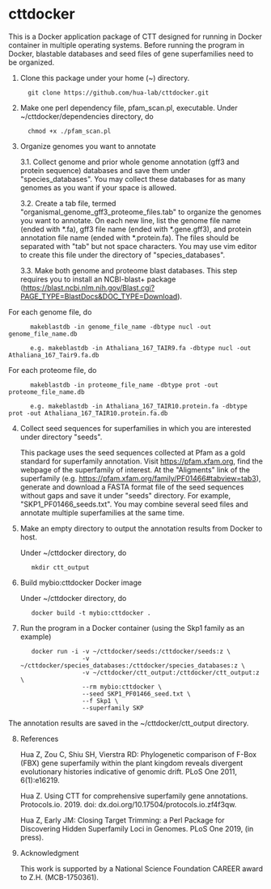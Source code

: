 # cttdocker
This is a Docker application package of CTT designed for running in Docker container in multiple operating systems.  Before running the program in Docker, blastable databases and seed files of gene superfamilies need to be organized.

1. Clone this package under your home (~) directory.

         git clone https://github.com/hua-lab/cttdocker.git

2. Make one perl dependency file, pfam_scan.pl, executable. Under ~/cttdocker/dependencies directory, do

         chmod +x ./pfam_scan.pl
         
3. Organize genomes you want to annotate

   3.1. Collect genome and prior whole genome annotation (gff3 and protein sequence) databases and save them under "species_databases". You may collect these databases for as many genomes as you want if your space is allowed.

   3.2. Create a tab file, termed "organismal_genome_gff3_proteome_files.tab" to organize the genomes you want to annotate. On each new line, list the genome file name (ended with *.fa), gff3 file name (ended with *.gene.gff3), and protein annotation file name (ended with *.protein.fa). The files should be separated with "tab" but not space characters. You may use vim editor to create this file under the directory of "species_databases".

   3.3. Make both genome and proteome blast databases. This step requires you to install an NCBI-blast+ package (https://blast.ncbi.nlm.nih.gov/Blast.cgi?PAGE_TYPE=BlastDocs&DOC_TYPE=Download).   

For each genome file, do

          makeblastdb -in genome_file_name -dbtype nucl -out genome_file_name.db
 
          e.g. makeblastdb -in Athaliana_167_TAIR9.fa -dbtype nucl -out Athaliana_167_Tair9.fa.db

For each proteome file, do

          makeblastdb -in proteome_file_name -dbtype prot -out proteome_file_name.db

          e.g. makeblastdb -in Athaliana_167_TAIR10.protein.fa -dbtype prot -out Athaliana_167_TAIR10.protein.fa.db

4. Collect seed sequences for superfamilies in which you are interested under directory "seeds".

    This package uses the seed sequences collected at Pfam as a gold standard for superfamily annotation. Visit https://pfam.xfam.org, find the webpage of the superfamily of interest.  At the "Aligments" link of the superfamily (e.g. https://pfam.xfam.org/family/PF01466#tabview=tab3), generate and download a FASTA format file of the seed sequences without gaps and save it under "seeds" directory. For example, "SKP1_PF01466_seeds.txt". You may combine several seed files and annotate multiple superfamilies at the same time.

5. Make an empty directory to output the annotation results from Docker to host.

   Under ~/cttdocker directory, do
   
          mkdir ctt_output

6. Build mybio:cttdocker Docker image

   Under ~/cttdocker directory, do
  
          docker build -t mybio:cttdocker .
      
7. Run the program in a Docker container (using the Skp1 family as an example)

          docker run -i -v ~/cttdocker/seeds:/cttdocker/seeds:z \
                        -v ~/cttdocker/species_databases:/cttdocker/species_databases:z \
                        -v ~/cttdocker/ctt_output:/cttdocker/ctt_output:z \
                        --rm mybio:cttdocker \
                        --seed SKP1_PF01466_seed.txt \
                        --f Skp1 \
                        --superfamily SKP

The annotation results are saved in the ~/cttdocker/ctt_output directory.

8. References

    Hua Z, Zou C, Shiu SH, Vierstra RD: Phylogenetic comparison of F-Box (FBX) gene superfamily within the plant kingdom reveals divergent evolutionary histories indicative of genomic drift. PLoS One 2011, 6(1):e16219.

    Hua Z. Using CTT for comprehensive superfamily gene annotations. Protocols.io. 2019. doi: dx.doi.org/10.17504/protocols.io.zf4f3qw.

    Hua Z, Early JM: Closing Target Trimming: a Perl Package for Discovering Hidden Superfamily Loci in Genomes. PLoS One 2019,  (in press).


9. Acknowledgment

    This work is supported by a National Science Foundation CAREER award to Z.H. (MCB-1750361).
      


  




